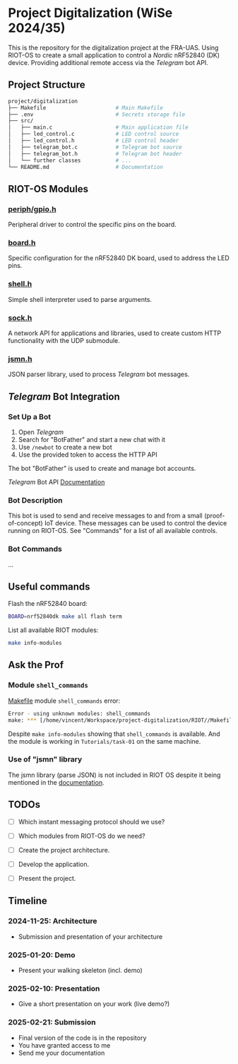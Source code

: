 # Project Digitalization (WiSe 2024/35)

This is the repository for the digitalization project at the FRA-UAS. Using RIOT-OS to create a small application to 
control a _Nordic_ nRF52840 (DK) device. Providing additional remote access via the _Telegram_ bot API. 


## Project Structure

```bash
project/digitalization
├── Makefile                      # Main Makefile
├── .env                          # Secrets storage file
├── src/
│   ├── main.c                    # Main application file
│   ├── led_control.c             # LED control source
│   ├── led_control.h             # LED control header
│   ├── telegram_bot.c            # Telegram bot source
│   ├── telegram_bot.h            # Telegram bot header
│   └── further classes           # ...
└── README.md                     # Documentation

```


## RIOT-OS Modules

### [periph/gpio.h](https://doc.riot-os.org/group__drivers__periph__gpio.html)

Peripheral driver to control the specific pins on the board.

### [board.h](https://doc.riot-os.org/group__boards__nrf52840dk.html)

Specific configuration for the nRF52840 DK board, used to address the LED pins.

### [shell.h](https://doc.riot-os.org/group__sys__shell.html)

Simple shell interpreter used to parse arguments.

### [sock.h](https://doc.riot-os.org/group__net__sock__udp.html)

A network API for applications and libraries, used to create custom HTTP functionality with the UDP submodule.

### [jsmn.h](https://doc.riot-os.org/group__pkg__jsmn.html)

JSON parser library, used to process _Telegram_ bot messages.


## _Telegram_ Bot Integration

### Set Up a Bot

1. Open _Telegram_
2. Search for "BotFather" and start a new chat with it
3. Use ``/newbot`` to create a new bot
4. Use the provided token to access the HTTP API

The bot "BotFather" is used to create and manage bot accounts.

_Telegram_ Bot API [Documentation](https://core.telegram.org/bots/api)

### Bot Description

This bot is used to send and receive messages to and from a small (proof-of-concept) IoT device. These messages can be 
used to control the device running on RIOT-OS. See "Commands" for a list of all available controls.

### Bot Commands

...


## Useful commands

Flash the nRF52840 board:

```bash
BOARD=nrf52840dk make all flash term
```

List all available RIOT modules:

```bash
make info-modules
```


## Ask the Prof

### Module ``shell_commands``

[Makefile](./Makefile) module ``shell_commands`` error:

```bash
Error - using unknown modules: shell_commands
make: *** [/home/vincent/Workspace/project-digitalization/RIOT//Makefile.include:742: ..module-check] Error 1
```

Despite ``make info-modules`` showing that ``shell_commands`` is available. And the module is working in ``Tutorials/task-01`` on the same machine.

### Use of "jsmn" library

The jsmn library (parse JSON) is not included in RIOT OS despite it being mentioned in the [documentation](https://doc.riot-os.org/group__pkg__jsmn.html).


## TODOs

- [ ] Which instant messaging protocol should we use?
- [ ] Which modules from RIOT-OS do we need?
- [ ] Create the project architecture.
- [ ] Develop the application.
- [ ] Present the project.


## Timeline

### 2024-11-25: Architecture

- Submission and presentation of your architecture

### 2025-01-20: Demo

- Present your walking skeleton (incl. demo)

### 2025-02-10: Presentation

- Give a short presentation on your work (live demo?)

### 2025-02-21: Submission

- Final version of the code is in the repository
- You have granted access to me
- Send me your documentation
